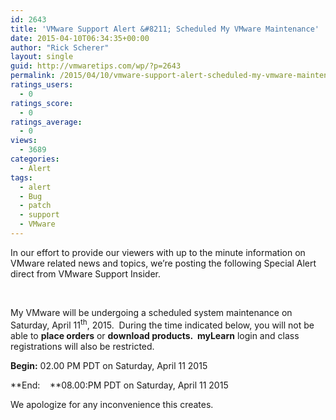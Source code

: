 ```yaml
---
id: 2643
title: 'VMware Support Alert &#8211; Scheduled My VMware Maintenance'
date: 2015-04-10T06:34:35+00:00
author: "Rick Scherer"
layout: single
guid: http://vmwaretips.com/wp/?p=2643
permalink: /2015/04/10/vmware-support-alert-scheduled-my-vmware-maintenance/
ratings_users:
  - 0
ratings_score:
  - 0
ratings_average:
  - 0
views:
  - 3689
categories:
  - Alert
tags:
  - alert
  - Bug
  - patch
  - support
  - VMware
---
```

In our effort to provide our viewers with up to the minute information on VMware related news and topics, we&#8217;re posting the following Special Alert direct from VMware Support Insider.

&nbsp;

My VMware will be undergoing a scheduled system maintenance on Saturday, April 11<sup>th</sup>, 2015.  During the time indicated below, you will not be able to **place orders** or **download products.  myLearn** login and class registrations will also be restricted.

**Begin:** 02.00 PM PDT on Saturday, April 11 2015

**End:    **08.00:PM PDT on Saturday, April 11 2015

We apologize for any inconvenience this creates.